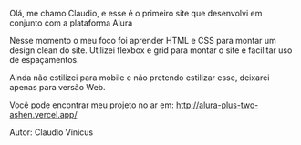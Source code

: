Olá, me chamo Claudio, e esse é o primeiro site que desenvolvi em conjunto com a plataforma Alura

Nesse momento o meu foco foi aprender HTML e CSS para montar um design clean do site. Utilizei flexbox e grid para montar o site e facilitar uso de espaçamentos.

Ainda não estilizei para mobile e não pretendo estilizar esse, deixarei apenas para versão Web.

Você pode encontrar meu projeto no ar em: http://alura-plus-two-ashen.vercel.app/

Autor: Claudio Vinicus